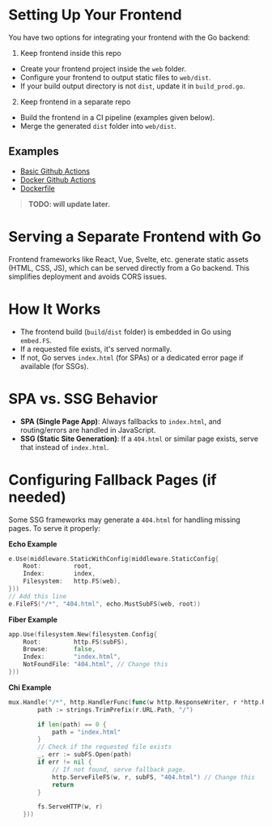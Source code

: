 # Setting Up Your Frontend

You have two options for integrating your frontend with the Go backend:

1. Keep frontend inside this repo

- Create your frontend project inside the `web` folder.
- Configure your frontend to output static files to `web/dist`.
- If your build output directory is not `dist`, update it in `build_prod.go`.

2. Keep frontend in a separate repo

- Build the frontend in a CI pipeline (examples given below).
- Merge the generated `dist` folder into `web/dist`.

## Examples
- [Basic Github Actions](#)
- [Docker Github Actions](#)
- [Dockerfile](#)

> **TODO: will update later.**

# Serving a Separate Frontend with Go

Frontend frameworks like React, Vue, Svelte, etc. generate static assets (HTML, CSS, JS), which can be served directly from a Go backend. This simplifies deployment and avoids CORS issues.

# How It Works

- The frontend build (`build`/`dist` folder) is embedded in Go using `embed.FS`.
- If a requested file exists, it's served normally.
- If not, Go serves `index.html` (for SPAs) or a dedicated error page if available (for SSGs).

# SPA vs. SSG Behavior

- **SPA (Single Page App)**: Always fallbacks to `index.html`, and routing/errors are handled in JavaScript.
- **SSG (Static Site Generation)**: If a `404.html` or similar page exists, serve that instead of `index.html`.

# Configuring Fallback Pages (if needed)

Some SSG frameworks may generate a `404.html` for handling missing pages. To serve it properly:

**Echo Example**
```go
e.Use(middleware.StaticWithConfig(middleware.StaticConfig{
	Root:         root,
	Index:        index,
	Filesystem:   http.FS(web),
}))
// Add this line
e.FileFS("/*", "404.html", echo.MustSubFS(web, root))
```

**Fiber Example**
```go
app.Use(filesystem.New(filesystem.Config{
	Root:         http.FS(subFS),
	Browse:       false,
	Index:        "index.html",
	NotFoundFile: "404.html", // Change this
}))
```

**Chi Example**
```go
mux.Handle("/*", http.HandlerFunc(func(w http.ResponseWriter, r *http.Request) {
		path := strings.TrimPrefix(r.URL.Path, "/")

		if len(path) == 0 {
			path = "index.html"
		}
		// Check if the requested file exists
		_, err := subFS.Open(path)
		if err != nil {
			// If not found, serve fallback page.
			http.ServeFileFS(w, r, subFS, "404.html") // Change this
			return
		}

		fs.ServeHTTP(w, r)
	}))
```